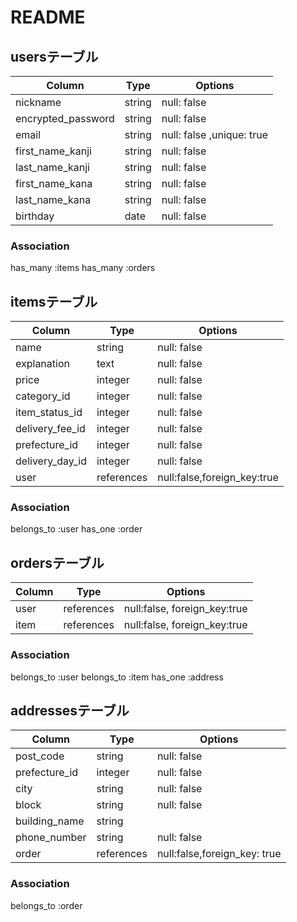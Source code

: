 # README

## usersテーブル

|Column             |Type   |Options                   |
|-------------------|-------|--------------------------|
|nickname           |string |null: false               |
|encrypted_password |string |null: false               |
|email              |string |null: false ,unique: true | 
|first_name_kanji   |string |null: false               |
|last_name_kanji    |string |null: false               |
|first_name_kana    |string |null: false               |
|last_name_kana     |string |null: false               |
|birthday           |date   |null: false               |

### Association
has_many :items
has_many :orders

## itemsテーブル

|Column            |Type       |Options                      |
|------------------|-----------|-----------------------------|
|name              |string     |null: false                  |
|explanation       |text       |null: false                  |
|price             |integer    |null: false                  | 
|category_id       |integer    |null: false                  |
|item_status_id    |integer    |null: false                  |
|delivery_fee_id   |integer    |null: false                  |
|prefecture_id     |integer    |null: false                  |
|delivery_day_id   |integer    |null: false                  |
|user              |references |null:false,foreign_key:true  |

### Association
belongs_to :user
has_one :order

## ordersテーブル

|Column|Type       |Options                       |
|------|-----------|------------------------------|
|user  |references |null:false, foreign_key:true  |
|item  |references |null:false, foreign_key:true  |

### Association
belongs_to :user
belongs_to :item
has_one :address

## addressesテーブル

|Column           |Type       |Options                      |
|-----------------|-----------|-----------------------------|
|post_code        |string     |null: false                  |
|prefecture_id    |integer    |null: false                  |
|city             |string     |null: false                  | 
|block            |string     |null: false                  |
|building_name    |string     |                             |
|phone_number     |string     |null: false                  |
|order            |references |null:false,foreign_key: true |

### Association
belongs_to :order
